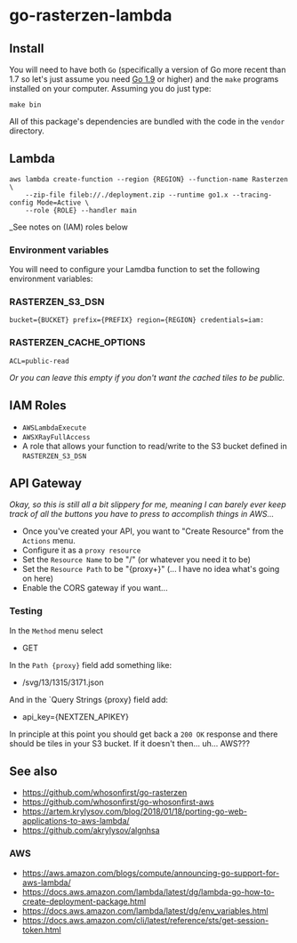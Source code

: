 # go-rasterzen-lambda

## Install

You will need to have both `Go` (specifically a version of Go more recent than 1.7 so let's just assume you need [Go 1.9](https://golang.org/dl/) or higher) and the `make` programs installed on your computer. Assuming you do just type:

```
make bin
```

All of this package's dependencies are bundled with the code in the `vendor` directory.

## Lambda

```
aws lambda create-function --region {REGION} --function-name Rasterzen \
    --zip-file fileb://./deployment.zip --runtime go1.x --tracing-config Mode=Active \
    --role {ROLE} --handler main
```

_See notes on (IAM) roles below

### Environment variables

You will need to configure your Lamdba function to set the following  environment variables:

### RASTERZEN_S3_DSN

```
bucket={BUCKET} prefix={PREFIX} region={REGION} credentials=iam:
```

### RASTERZEN_CACHE_OPTIONS

```
ACL=public-read
```

_Or you can leave this empty if you don't want the cached tiles to be public._

## IAM Roles

* `AWSLambdaExecute`
* `AWSXRayFullAccess`
* A role that allows your function to read/write to the S3 bucket defined in `RASTERZEN_S3_DSN`

## API Gateway

_Okay, so this is still all a bit slippery for me, meaning I can barely ever keep track of all the buttons you have to press to accomplish things in AWS..._

* Once you've created your API, you want to "Create Resource" from the `Actions` menu.
* Configure it as a `proxy resource`
* Set the `Resource Name` to be "/" (or whatever you need it to be)
* Set the `Resource Path` to be "{proxy+}" (... I have no idea what's going on here)
* Enable the CORS gateway if you want...

### Testing

In the `Method` menu select 

* GET

In the `Path {proxy}` field add something like:

* /svg/13/1315/3171.json

And in the `Query Strings {proxy} field add:

* api_key={NEXTZEN_APIKEY}

In principle at this point you should get back a `200 OK` response and there should be tiles in your S3 bucket. If it doesn't then... uh... AWS???

## See also

* https://github.com/whosonfirst/go-rasterzen
* https://github.com/whosonfirst/go-whosonfirst-aws
* https://artem.krylysov.com/blog/2018/01/18/porting-go-web-applications-to-aws-lambda/
* https://github.com/akrylysov/algnhsa

### AWS

* https://aws.amazon.com/blogs/compute/announcing-go-support-for-aws-lambda/
* https://docs.aws.amazon.com/lambda/latest/dg/lambda-go-how-to-create-deployment-package.html
* https://docs.aws.amazon.com/lambda/latest/dg/env_variables.html
* https://docs.aws.amazon.com/cli/latest/reference/sts/get-session-token.html

